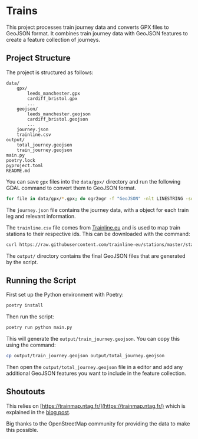 # Trains

This project processes train journey data and converts GPX files to GeoJSON format. It combines train journey data with GeoJSON features to create a feature collection of journeys.

## Project Structure

The project is structured as follows:

```
data/
    gpx/
        leeds_manchester.gpx
        cardiff_bristol.gpx
        ...
    geojson/
        leeds_manchester.geojson
        cardiff_bristol.geojson
        ...
    journey.json
    trainline.csv
output/
    total_journey.geojson
    train_journey.geojson
main.py
poetry.lock
pyproject.toml
README.md
```

You can save `gpx` files into the `data/gpx/` directory and run the following GDAL command to convert them to GeoJSON format.

```bash
for file in data/gpx/*.gpx; do ogr2ogr -f "GeoJSON" -nlt LINESTRING -sql "SELECT *, 'yes' AS bike FROM tracks" "data/geojson/$(basename "${file%.gpx}.geojson")" "$file"; done
```

The `journey.json` file contains the journey data, with a object for each train leg and relevant information.

The `trainline.csv` file comes from [Trainline.eu](https://www.thetrainline.com/) and is used to map train stations to their respective ids. This can be downloaded with the command:

```bash
curl https://raw.githubusercontent.com/trainline-eu/stations/master/stations.csv > data/trainline.csv
```

The `output/` directory contains the final GeoJSON files that are generated by the script.

## Running the Script

First set up the Python environment with Poetry:

```bash
poetry install
```

Then run the script:

```bash
poetry run python main.py
```

This will generate the `output/train_journey.geojson`. You can copy this using the command:

```bash
cp output/train_journey.geojson output/total_journey.geojson
```

Then open the `output/total_journey.geojson` file in a editor and add any additional GeoJSON features you want to include in the feature collection.

## Shoutouts

This relies on [https://trainmap.ntag.fr/](https://trainmap.ntag.fr/) which is explained in the [blog post](https://ntag.fr/trainmap/).

Big thanks to the OpenStreetMap community for providing the data to make this possible.
